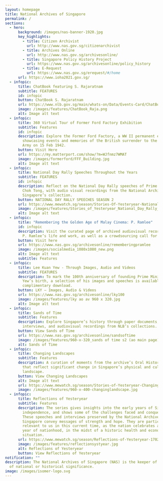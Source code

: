 ```yaml
---
layout: homepage
title: National Archives of Singapore
permalink: /
sections:
  - hero:
      background: /images/nas-banner-1920.jpg
      key_highlights:
        - title: Citizen Archivist
          url: http://www.nas.gov.sg/citizenarchivist
        - title: Archives Online
          url: http://www.nas.gov.sg/archivesonline/
        - title: Singapore Policy History Project
          url: https://www.nas.gov.sg/archivesonline/policy_history
        - title: E-Request
          url: https://www.nas.gov.sg/erequest/#/home
      url: https://www.ioha2021.gov.sg/
  - infopic:
      title: ChatBook featuring S. Rajaratnam
      subtitle: FEATURES
      id: infopic
      button: ChatBook S. Rajaratnam
      url: https://www.nlb.gov.sg/main/whats-on/Data/Events-Card/ChatBook-featuring-S-Rajaratnam
      image: /images/features/ChatBook_Raja.png
      alt: Image alt text
  - infopic:
      title: 360 Virtual Tour of Former Ford Factory Exhibition
      subtitle: Features
      id: infopic
      description: Explore the Former Ford Factory, a WW II permanent exhibition
        showcasing events and memories of the British surrender to the Japanese
        Army on 15 Feb 1942.
      button: Visit Here
      url: https://my.matterport.com/show/?m=WJfnmz7WMAT
      image: /images/formerford/FFF_Building.jpg
      alt: Image alt text
  - infopic:
      title: National Day Rally Speeches Throughout the Years
      subtitle: FEATURES
      id: infopic
      description: Reflect on the National Day Rally speeches of Prime Minister Goh
        Chok Tong, with audio visual recordings from the National Archives of
        Singapore’s collection.
      button: NATIONAL DAY RALLY SPEECHES SEASON 2
      url: https://www.mewatch.sg/season/Stories-Of-Yesteryear-National-Day-Rally-Speeches-Throughout-The-Years-S2-471598
      image: /images/features/Stories_of_Yesteryear_National_Day_Rally_Speeches.png
      alt: Image alt text
  - infopic:
      title: "Remembering the Golden Age of Malay Cinema: P. Ramlee"
      id: infopic
      description: Visit the curated page of archived audiovisual records documenting
        P. Ramlee’s life and work, as well as a crowdsourcing call for records.
      button: Visit here
      url: https://www.nas.gov.sg/archivesonline/rememberingpramlee
      image: /images/socialmedia_1080x1080_new.png
      alt: Image alt text
      subtitle: Features
  - infopic:
      title: Lee Kuan Yew - Through Images, Audio and Videos
      subtitle: FEATURES
      description: To mark the 100th anniversary of founding Prime Minister Lee Kuan
        Yew’s birth, a selection of his images and speeches is available for
        complimentary download.
      button: LKY – Images, Audio & Videos
      url: https://www.nas.gov.sg/archivesonline/lky100
      image: /images/features/lky ao av 960 x 320.jpg
      alt: Image alt text
  - infopic:
      title: Sands of Time
      subtitle: Features
      description: Explore Singapore’s history through paper documents, oral history
        interviews, and audiovisual recordings from NLB’s collections.
      button: View Sands of Time
      url: https://www.nas.gov.sg/archivesonline/sandsoftime
      image: /images/features/960-x-320_sands of time s2 (ao main page).png
      alt: Sands of Time
  - infopic:
      title: Changing Landscapes
      subtitle: Features
      description: A curation of moments from the archive’s Oral History collection
        that reflect significant change in Singapore’s physical and cultural
        landscape.
      button: View Changing Landscapes
      alt: Image alt text
      url: https://www.mewatch.sg/season/Stories-of-Yesteryear-Changing-Landscapes-250817
      image: /images/features/960-x-400-changinglandscape.jpg
  - infopic:
      title: Reflections of Yesteryear
      subtitle: Features
      description: The series gives insights into the early years of Singapore’s
        independence, and shows some of the challenges faced and conquered.
        These speeches and interviews preserved by the National Archives of
        Singapore convey messages of strength and hope. They are particularly
        relevant to us in this current time, as the nation celebrates another
        year of nationhood, in the midst of a historic health and economic
        situation.
      url: https://www.mewatch.sg/season/Reflections-of-Yesteryear-170278
      image: /images/features/reflectionsystyear.jpg
      alt: Reflections of Yesteryear
      button: View Reflections of Yesteryear
notification: ""
description: The National Archives of Singapore (NAS) is the keeper of records
  of national or historical significance.
image: /images/isomer-logo.svg
---
```

